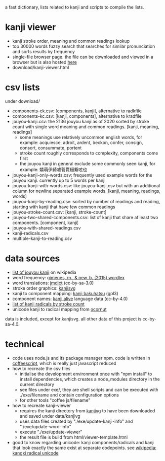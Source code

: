 a fast dictionary, lists related to kanji and scripts to compile the lists.

# kanji viewer
* kanji stroke order, meaning and common readings lookup
* top 30000 words fuzzy search that searches for similar pronunciation and sorts results by frequency
* single-file browser page. the file can be downloaded and viewed in a browser but is also hosted [here](http://sph.mn/other/kanji-viewer.html)
* download/kanji-viewer.html

# csv lists
under download/
* components-ck.csv: [components, kanji], alternative to radkfile
* components-kc.csv: [kanji, components], alternative to kradfile
* jouyou-kanji.csv: the 2136 jouyou kanji as of 2020 sorted by stroke count with single word meaning and common readings. [kanji, meaning, readings]
  * some meanings use relatively uncommon english words, for example: acquiesce, adroit, ardent, beckon, confer, consign, consort, consummate, portent
  * stroke count roughly corresponds to complexity, components come first
  * the jouyou kanji in general exclude some commonly seen kanji, for example: 嬉萌伊綺嘘菅貰縺繋呟也
* jouyou-kanji-only-words.csv: frequently used example words for the jouyou kanji. currently up to 5 words per kanji
* jouyou-kanji-with-words.csv: like jouyou-kanji.csv but with an additional column for newline separated example words. [kanji, meaning, readings, words]
* jouyou-kanji-by-reading.csv: sorted by number of readings and reading, starting with kanji that have few common readings
* jouyou-stroke-count.csv: [kanji, stroke-count]
* jouyou-two-shared-components.csv: list of kanji that share at least two components. [component, kanji]
* jouyou-with-shared-readings.csv
* kanji-radicals.csv
* multiple-kanji-to-reading.csv

# data sources
* [list of jouyou kanji](https://en.wikipedia.org/wiki/List_of_j%C5%8Dy%C5%8D_kanji) on wikipedia
* word frequency: [gimenes, m., & new, b. (2015) wordlex](http://www.lexique.org/?page_id=250)
* word translations: [jmdict](http://www.edrdg.org/jmdict/j_jmdict.html) (cc-by-sa-3.0)
* stroke order graphics: [kanjisvg](https://github.com/KanjiVG/kanjivg/releases)
* kanji to component mapping: [kanji bakuhatsu](https://github.com/ScottOglesby/kanji-bakuhatsu) (gpl3)
* component names: [kanji alive](https://github.com/kanjialive/kanji-data-media) language data (cc-by-4.0)
* [list of kanji radicals by stroke count](https://en.wikipedia.org/wiki/List_of_kanji_radicals_by_stroke_count)
* unicode kanji to radical mapping from [ocornut](https://gist.github.com/ocornut/18844be7446b63d936e4fab8fb5e6e01)

data is included, except for kanjisvg. all other data of this project is cc-by-sa-4.0.

# technical
* code uses node.js and its package manager npm. code is written in [coffeescript](http://coffeescript.org), which is really just javascript reduced
* how to recreate the csv files
  * initialise the development environment once with "npm install" to install dependencies, which creates a node_modules directory in the current directory
  * see files under exe/, they are shell scripts and can be executed with ./exe/filename and contain configuration options
  * for other tools "coffee js/filename"
* how to recreate kanji-viewer
  * requires the kanji directory from [kanjivg](https://github.com/KanjiVG/kanjivg) to have been downloaded and saved under data/kanjivg
  * uses data files created by "./exe/update-kanji-info" and "./exe/update-word-info"
  * execute "./exe/update-viewer"
  * the result file is build from html/viewer-template.html
* good to know regarding unicode: kanji components/radicals and kanji that look exactly the same exist at separate codepoints. see [wikipedia: kangxi radical unicode](https://en.wikipedia.org/wiki/Kangxi_radical#Unicode)
